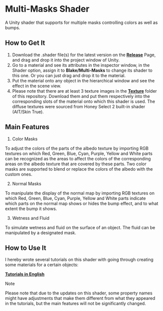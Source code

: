 # Multi-Masks Shader
A Unity shader that supports for multiple masks controlling colors as well as bumps.

## How to Get It
1. Download the .shader file(s) for the latest version on the **[Release](https://github.com/Blatke/Multi-Masks.shader/releases)** Page, and drag and drop it into the project window of Unity.
2. Go to a material and see its attributes in the inspector window, in the Shader option, assign it to **Blake/Multi-Masks** to change its shader to this one. Or you can just drag and drop it to the material.
3. Put the material onto any object in the hierarchical window and see the effect in the scene view.
4. Please note that there are at least 3 texture images in the **[Texture](https://github.com/Blatke/Multi-Masks.shader/tree/main/Textures)** folder of this repository. Download them and put them respectively into the corresponding slots of the material onto which this shader is used. The diffuse textures were sourced from Honey Select 2 built-in shader (AIT/Skin True).

## Main Features
1. Color Masks

To adjust the colors of the parts of the albedo texture by importing RGB textures on which Red, Green, Blue, Cyan, Purple, Yellow and White parts can be recognized as the areas to affect the colors of the corresponding areas on the albedo texture that are covered by these parts. Two color masks are supported to blend or replace the colors of the albedo with the custom ones.

2. Normal Masks

To manipulate the display of the normal map by importing RGB textures on which Red, Green, Blue, Cyan, Purple, Yellow and White parts indicate which parts on the normal map shows or hides the bump effect, and to what extent the bump it shows. 

3. Wetness and Fluid

To simulate wetness and fluid on the surface of an object. The fluid can be manipulated by a designated mask. 

## How to Use It
I hereby wrote several tutorials on this shader with going through creating some materials for a certain objects:

**[Tutorials in English](https://github.com/Blatke/Multi-Masks.shader/blob/main/Tutorials/EN/0.%20List%20of%20Contents.md)**


> [!NOTE]
> Please note that due to the updates on this shader, some property names might have adjustments that make them different from what they appeared in the tutorials, but the main features will not be significantly changed. 
